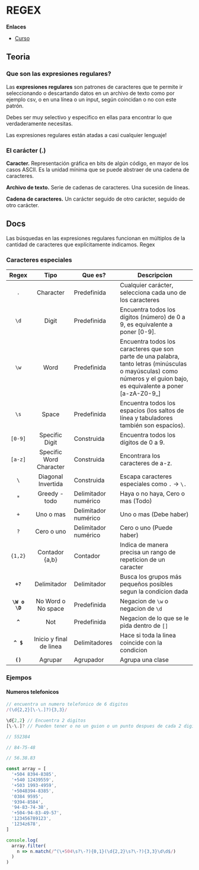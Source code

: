 # REGEX
**Enlaces**
- [Curso](https://platzi.com/cursos/expresiones-regulares/)
## Teoria
### Que son las expresiones regulares?
Las **expresiones regulares** son patrones de caracteres que te permite ir seleccionando o descartando datos en un archivo de texto como por ejemplo csv, o en una línea o un input, según coincidan o no con este patrón.

Debes ser muy selectivo y especifico en ellas para encontrar lo que verdaderamente necesitas.

Las expresiones regulares están atadas a casi cualquier lenguaje!

### El carácter (.)

**Caracter.** Representación gráfica en bits de algún código, en mayor de los casos ASCII. Es la unidad mínima que se puede abstraer de una cadena de caracteres.

**Archivo de texto.** Serie de cadenas de caracteres. Una sucesión de líneas.

**Cadena de caracteres.** Un carácter seguido de otro carácter, seguido de otro carácter.

## Docs
Las búsquedas en las expresiones regulares funcionan en múltiplos de la cantidad de caracteres que explícitamente indicamos.
Regex

### Caracteres especiales
| Regex | Tipo | Que es? | Descripcion |
|:-:|:-:|-|-|
|`.`|Character| Predefinida| Cualquier carácter, selecciona cada uno de los caracteres|
|`\d`|Digit| Predefinida| Encuentra todos los dígitos (número) de 0 a 9, es equivalente a poner [0-9].|
|`\w`|Word| Predefinida| Encuentra todos los caracteres que son parte de una palabra, tanto letras (minúsculas o mayúsculas) como números y el guion bajo, es equivalente a poner [a-zA-Z0-9_]|
|`\s`|Space| Predefinida| Encuentra todos los espacios (los saltos de línea y tabuladores también son espacios).|
|`[0-9]`|Specific Digit| Construida| Encuentra todos los dígitos de 0 a 9.|
|`[a-z]`|Specific Word Character| Construida| Encontrara los caracteres de a-z. |
|`\`|Diagonal Invertida| Construida| Escapa caracteres especiales como `.` -> `\.`|
|`*`| Greedy - todo | Delimitador numérico | Haya o no haya, Cero o mas (Todo)|
|`+`| Uno o mas | Delimitador numérico | Uno o mas (Debe haber)|
|`?`| Cero o uno | Delimitador numérico| Cero o uno (Puede haber)|
|`{1,2}` |Contador {a,b} |Contador |Indica de manera precisa un rango de repeticion de un caracter |
| **`+?`** | Delimitador | Delimitador | Busca los grupos más pequeños posibles segun la condicion dada |
| **`\W o \D`** | No Word o No space| Predefinida | Negacion de `\w` o negacion de `\d` |
| **`^`** | Not | Predefinida | Negacion de lo que se le pida dentro de `[]` |
| **`^ $`** | Inicio y final de linea | Delimitadores | Hace si toda la linea coincide con la condicion |
| **`()`** | Agrupar | Agrupador | Agrupa una clase |
### Ejempos
#### Numeros telefonicos
```js
// encuentra un numero telefonico de 6 digitos
/(\d{2,2}[\-\.]?){3,3}/

\d{2,2} // Encuentra 2 digitos
[\-\.]? // Pueden tener o no un guion o un punto despues de cada 2 digitos

// 552384

// 84-75-48

// 56.38.83

```
```jsx
const array = [
  '+504 8394-8385',
  '+540 12439559',
  '+503 1993-4959',
  '+5048394-8385',
  '0384 9595',
  '9394-8584',
  '94-83-74-38',
  '+504-94-83-49-57',
  '123456789123',
  '1234z678',
]

console.log(
  array.filter(
    n => n.match(/^(\+504\s?\-?){0,1}(\d{2,2}\s?\-?){3,3}\d\d$/)
  )
)
```